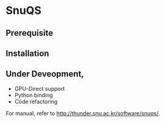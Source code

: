 # SnuQS

## Prerequisite

## Installation


## Under Deveopment,
- GPU-Direct support
- Python binding
- Code refactoring


For manual, refer to http://thunder.snu.ac.kr/software/snuqs/.
